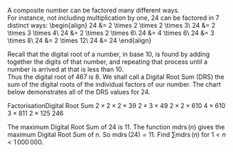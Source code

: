 A composite number can be factored many different ways.  
For instance, not including multiplication by one, $24$ can be factored in $7$ distinct ways:
\begin{align}
24 &= 2 \times 2 \times 2 \times 3\\
24 &= 2 \times 3 \times 4\\
24 &= 2 \times 2 \times 6\\
24 &= 4 \times 6\\
24 &= 3 \times 8\\
24 &= 2 \times 12\\
24 &= 24
\end{align}

Recall that the digital root of a number, in base $10$, is found by adding together the digits of that number, 
and repeating that process until a number is arrived at that is less than $10$.  
Thus the digital root of $467$ is $8$.
We shall call a Digital Root Sum (DRS) the sum of the digital roots of the individual factors of our number.
The chart below demonstrates all of the DRS values for $24$.

FactorisationDigital Root Sum
$2 \times 2 \times 2 \times 3$$9$
$2 \times 3 \times 4$$9$
$2 \times 2 \times 6$$10$
$4 \times 6$$10$
$3 \times 8$$11$
$2 \times 12$$5$
$24$$6$

The maximum Digital Root Sum of $24$ is $11$.
The function $\operatorname{mdrs}(n)$ gives the maximum Digital Root Sum of $n$. So $\operatorname{mdrs}(24)=11$.
Find $\sum \operatorname{mdrs}(n)$ for $1 \lt n \lt 1\,000\,000$.